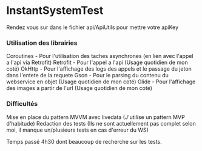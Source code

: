 # InstantSystemTest

Rendez vous sur dans le fichier api/ApiUtils pour mettre votre apiKey

### Utilisation des librairies

Coroutines - Pour l'utilisation des taches asynchrones (en lien avec l'appel a l'api via Retrofit)
Retrofit - Pour l'appel a l'api (Usage quotidien de mon coté)
OkHttp - Pour l'affichage des logs des appels et le passage du jeton dans l'entete de la requete
Gson - Pour le parsing du contenu du webservice en objet (Usage quotidien de mon coté)
Glide - Pour l'affichage des images a partir de l'url (Usage quotidien de mon coté)

### Difficultés
Mise en place du pattern MVVM avec livedata (J'utilise un pattern MVP d'habitude)
Redaction des tests (Ils ne sont actuellement pas complet selon moi, il manque un/plusieurs tests en cas d'erreur du WS)

Temps passé 4h30 dont beaucoup de recherche sur les tests.

